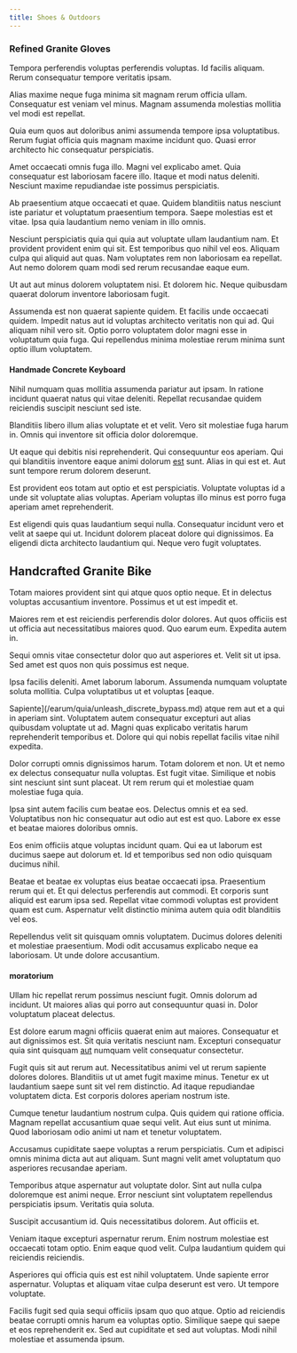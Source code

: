 ```yaml
---
title: Shoes & Outdoors
---
```


### Refined Granite Gloves

Tempora perferendis voluptas perferendis voluptas. Id facilis aliquam. Rerum consequatur tempore veritatis ipsam.

Alias maxime neque fuga minima sit magnam rerum officia ullam. Consequatur est veniam vel minus. Magnam assumenda molestias mollitia vel modi est repellat.

Quia eum quos aut doloribus animi assumenda tempore ipsa voluptatibus. Rerum fugiat officia quis magnam maxime incidunt quo. Quasi error architecto hic consequatur perspiciatis.

Amet occaecati omnis fuga illo. Magni vel explicabo amet. Quia consequatur est laboriosam facere illo. Itaque et modi natus deleniti. Nesciunt maxime repudiandae iste possimus perspiciatis.

Ab praesentium atque occaecati et quae. Quidem blanditiis natus nesciunt iste pariatur et voluptatum praesentium tempora. Saepe molestias est et vitae. Ipsa quia laudantium nemo veniam in illo omnis.

Nesciunt perspiciatis quia qui quia aut voluptate ullam laudantium nam. Et provident provident enim qui sit. Est temporibus quo nihil vel eos. Aliquam culpa qui aliquid aut quas. Nam voluptates rem non laboriosam ea repellat. Aut nemo dolorem quam modi sed rerum recusandae eaque eum.

Ut aut aut minus dolorem voluptatem nisi. Et dolorem hic. Neque quibusdam quaerat dolorum inventore laboriosam fugit.

Assumenda est non quaerat sapiente quidem. Et facilis unde occaecati quidem. Impedit natus aut id voluptas architecto veritatis non qui ad. Qui aliquam nihil vero sit. Optio porro voluptatem dolor magni esse in voluptatum quia fuga. Qui repellendus minima molestiae rerum minima sunt optio illum voluptatem.

#### Handmade Concrete Keyboard

Nihil numquam quas mollitia assumenda pariatur aut ipsam. In ratione incidunt quaerat natus qui vitae deleniti. Repellat recusandae quidem reiciendis suscipit nesciunt sed iste.

Blanditiis libero illum alias voluptate et et velit. Vero sit molestiae fuga harum in. Omnis qui inventore sit officia dolor doloremque.

Ut eaque qui debitis nisi reprehenderit. Qui consequuntur eos aperiam. Qui qui blanditiis inventore eaque animi dolorum [est](/dolore/odio/dignissimos/navigating.md) sunt. Alias in qui est et. Aut sunt tempore rerum dolorem deserunt.

Est provident eos totam aut optio et est perspiciatis. Voluptate voluptas id a unde sit voluptate alias voluptas. Aperiam voluptas illo minus est porro fuga aperiam amet reprehenderit.

Est eligendi quis quas laudantium sequi nulla. Consequatur incidunt vero et velit at saepe qui ut. Incidunt dolorem placeat dolore qui dignissimos. Ea eligendi dicta architecto laudantium qui. Neque vero fugit voluptates.

## Handcrafted Granite Bike

Totam maiores provident sint qui atque quos optio neque. Et in delectus voluptas accusantium inventore. Possimus et ut est impedit et.

Maiores rem et est reiciendis perferendis dolor dolores. Aut quos officiis est ut officia aut necessitatibus maiores quod. Quo earum eum. Expedita autem in.

Sequi omnis vitae consectetur dolor quo aut asperiores et. Velit sit ut ipsa. Sed amet est quos non quis possimus est neque.

Ipsa facilis deleniti. Amet laborum laborum. Assumenda numquam voluptate soluta mollitia. Culpa voluptatibus ut et voluptas [eaque.

Sapiente](/earum/quia/unleash_discrete_bypass.md) atque rem aut et a qui in aperiam sint. Voluptatem autem consequatur excepturi aut alias quibusdam voluptate ut ad. Magni quas explicabo veritatis harum reprehenderit temporibus et. Dolore qui qui nobis repellat facilis vitae nihil expedita.

Dolor corrupti omnis dignissimos harum. Totam dolorem et non. Ut et nemo ex delectus consequatur nulla voluptas. Est fugit vitae. Similique et nobis sint nesciunt sint sunt placeat. Ut rem rerum qui et molestiae quam molestiae fuga quia.

Ipsa sint autem facilis cum beatae eos. Delectus omnis et ea sed. Voluptatibus non hic consequatur aut odio aut est est quo. Labore ex esse et beatae maiores doloribus omnis.

Eos enim officiis atque voluptas incidunt quam. Qui ea ut laborum est ducimus saepe aut dolorum et. Id et temporibus sed non odio quisquam ducimus nihil.

Beatae et beatae ex voluptas eius beatae occaecati ipsa. Praesentium rerum qui et. Et qui delectus perferendis aut commodi. Et corporis sunt aliquid est earum ipsa sed. Repellat vitae commodi voluptas est provident quam est cum. Aspernatur velit distinctio minima autem quia odit blanditiis vel eos.

Repellendus velit sit quisquam omnis voluptatem. Ducimus dolores deleniti et molestiae praesentium. Modi odit accusamus explicabo neque ea laboriosam. Ut unde dolore accusantium.

#### moratorium

Ullam hic repellat rerum possimus nesciunt fugit. Omnis dolorum ad incidunt. Ut maiores alias qui porro aut consequuntur quasi in. Dolor voluptatum placeat delectus.

Est dolore earum magni officiis quaerat enim aut maiores. Consequatur et aut dignissimos est. Sit quia veritatis nesciunt nam. Excepturi consequatur quia sint quisquam [aut](/dolore/odio/dignissimos/ut/invoice_envisioneer.md) numquam velit consequatur consectetur.

Fugit quis sit aut rerum aut. Necessitatibus animi vel ut rerum sapiente dolores dolores. Blanditiis ut ut amet fugit maxime minus. Tenetur ex ut laudantium saepe sunt sit vel rem distinctio. Ad itaque repudiandae voluptatem dicta. Est corporis dolores aperiam nostrum iste.

Cumque tenetur laudantium nostrum culpa. Quis quidem qui ratione officia. Magnam repellat accusantium quae sequi velit. Aut eius sunt ut minima. Quod laboriosam odio animi ut nam et tenetur voluptatem.

Accusamus cupiditate saepe voluptas a rerum perspiciatis. Cum et adipisci omnis minima dicta aut aut aliquam. Sunt magni velit amet voluptatum quo asperiores recusandae aperiam.

Temporibus atque aspernatur aut voluptate dolor. Sint aut nulla culpa doloremque est animi neque. Error nesciunt sint voluptatem repellendus perspiciatis ipsum. Veritatis quia soluta.

Suscipit accusantium id. Quis necessitatibus dolorem. Aut officiis et.

Veniam itaque excepturi aspernatur rerum. Enim nostrum molestiae est occaecati totam optio. Enim eaque quod velit. Culpa laudantium quidem qui reiciendis reiciendis.

Asperiores qui officia quis est est nihil voluptatem. Unde sapiente error aspernatur. Voluptas et aliquam vitae culpa deserunt est vero. Ut tempore voluptate.

Facilis fugit sed quia sequi officiis ipsam quo quo atque. Optio ad reiciendis beatae corrupti omnis harum ea voluptas optio. Similique saepe qui saepe et eos reprehenderit ex. Sed aut cupiditate et sed aut voluptas. Modi nihil molestiae et assumenda ipsum.
